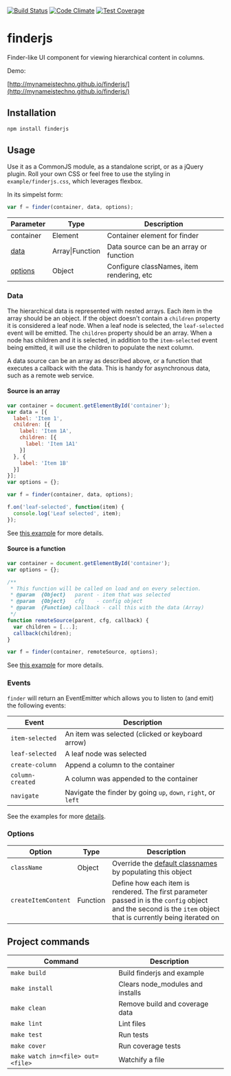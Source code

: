 [![Build Status](https://travis-ci.org/mynameistechno/finderjs.svg?branch=master)](https://travis-ci.org/mynameistechno/finderjs)
[![Code Climate](https://codeclimate.com/github/mynameistechno/finderjs/badges/gpa.svg)](https://codeclimate.com/github/mynameistechno/finderjs)
[![Test Coverage](https://codeclimate.com/github/mynameistechno/finderjs/badges/coverage.svg)](https://codeclimate.com/github/mynameistechno/finderjs/coverage)

# finderjs

Finder-like UI component for viewing hierarchical content in columns.

Demo:

[http://mynameistechno.github.io/finderjs/](http://mynameistechno.github.io/finderjs/)

## Installation

```bash
npm install finderjs
```

## Usage

Use it as a CommonJS module, as a standalone script, or as a jQuery plugin. Roll your own CSS or feel free to use the styling in `example/finderjs.css`, which leverages flexbox.

In its simpelst form:
```javascript
var f = finder(container, data, options);
```

Parameter | Type | Description
----------|------|------------
container | Element| Container element for finder
[data](#source-is-an-array)| Array&#124;Function | Data source can be an array or function
[options](#options)| Object         | Configure classNames, item rendering, etc

### Data

The hierarchical data is represented with nested arrays. Each item in the array should be an object. If the object doesn't contain a `children` property it is considered a leaf node. When a leaf node is selected, the `leaf-selected` event will be emitted. The `children` property should be an array. When a node has children and it is selected, in addition to the `item-selected` event being emitted, it will use the children to populate the next column.

A data source can be an array as described above, or a function that executes a callback with the data. This is handy for asynchronous data, such as a remote web service.

#### Source is an array

```javascript
var container = document.getElementById('container');
var data = [{
  label: 'Item 1',
  children: [{
    label: 'Item 1A',
    children: [{
      label: 'Item 1A1'
    }]
  }, {
    label: 'Item 1B'
  }]
}];
var options = {};

var f = finder(container, data, options);

f.on('leaf-selected', function(item) {
  console.log('Leaf selected', item);
});
```

See [this example](example/example-static.js) for more details.

#### Source is a function

```javascript
var container = document.getElementById('container');
var options = {};

/**
 * This function will be called on load and on every selection.
 * @param  {Object}   parent - item that was selected
 * @param  {Object}   cfg    - config object
 * @param  {Function} callback - call this with the data (Array)
 */
function remoteSource(parent, cfg, callback) {
  var children = [...];
  callback(children);
}

var f = finder(container, remoteSource, options);
```

See [this example](example/example-async.js) for more details.

### Events

`finder` will return an EventEmitter which allows you to listen to (and emit) the following events:

Event                    | Description
-------------------------|-------------------------
`item-selected`          | An item was selected (clicked or keyboard arrow)
`leaf-selected`          | A leaf node was selected
`create-column `         | Append a column to the container
`column-created`         | A column was appended to the container
`navigate`               | Navigate the finder by going `up`, `down`, `right`, or `left`

See the examples for more [details](example).

### Options

Option | Type |Description
-------|------|-----------
`className`| Object | Override the [default classnames](https://github.com/mynameistechno/finderjs/blob/master/index.js#L14) by populating this object
`createItemContent` | Function | Define how each item is rendered. The first parameter passed in is the `config` object and the second is the `item` object that is currently being iterated on

## Project commands

Command       | Description
--------------|-------------------------------------
`make build`  | Build finderjs and example
`make install`| Clears node_modules and installs
`make clean`  | Remove build and coverage data
`make lint`   | Lint files
`make test`   | Run tests
`make cover`  | Run coverage tests
`make watch in=<file> out=<file>` | Watchify a file

